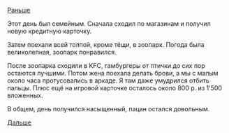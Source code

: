 [Раньше](2018.09.28.md)

Этот день был семейным.
Сначала сходил по магазинам и получил новую кредитную карточку.

Затем поехали всей толпой, кроме тёщи, в зоопарк. Погода была великолепная, зоопарк понравился.

После зоопарка сходили в KFC, гамбургеры от птички до сих пор остаются лучшими.
Потом жена поехала делать брови, а мы с малым около часа протусовались в аркаде. Я там даже умудрился отбить пальцы. Плюс ещё на игровой карточке осталось около 800 р. из 1'500 вложенных.

В общем, день получился насыщенный, пацан остался довольным.

[Дальше](2018.09.30.md)